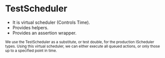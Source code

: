 # TestScheduler

* It is virtual scheduler (Controls Time).
* Provides helpers.
* Provides an assertion wrapper.

<small>
We use the TestScheduler as a substitute, or test double, for the production IScheduler types. Using this virtual scheduler, we can either execute all queued actions, or only those up to a specified point in time.  
</small>